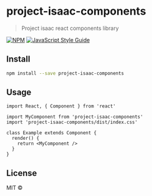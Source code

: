 # project-isaac-components

> Project isaac react components library

[![NPM](https://img.shields.io/npm/v/project-isaac-components.svg)](https://www.npmjs.com/package/project-isaac-components) [![JavaScript Style Guide](https://img.shields.io/badge/code_style-standard-brightgreen.svg)](https://standardjs.com)

## Install

```bash
npm install --save project-isaac-components
```

## Usage

```tsx
import React, { Component } from 'react'

import MyComponent from 'project-isaac-components'
import 'project-isaac-components/dist/index.css'

class Example extends Component {
  render() {
    return <MyComponent />
  }
}
```

## License

MIT © [](https://github.com/)
